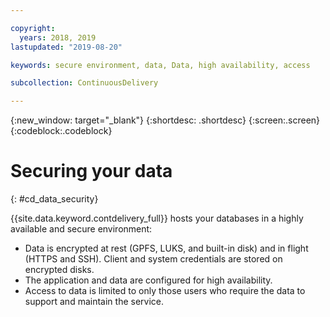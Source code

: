 ```yaml
---

copyright:
  years: 2018, 2019
lastupdated: "2019-08-20"

keywords: secure environment, data, Data, high availability, access

subcollection: ContinuousDelivery

---
```


{:new_window: target="_blank"}
{:shortdesc: .shortdesc}
{:screen:.screen}
{:codeblock:.codeblock}


# Securing your data    
{: #cd_data_security}  

{{site.data.keyword.contdelivery_full}} hosts your databases in a highly available and secure environment:
   * Data is encrypted at rest (GPFS, LUKS, and built-in disk) and in flight (HTTPS and SSH). Client and system credentials are stored on encrypted disks.
   * The application and data are configured for high availability.
   * Access to data is limited to only those users who require the data to support and maintain the service.
